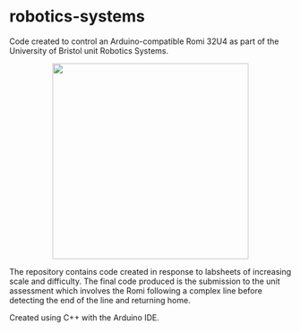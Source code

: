 # robotics-systems

Code created to control an Arduino-compatible Romi 32U4 as part of the University of Bristol unit Robotics Systems.

<p align="center"><img width="350" src="https://user-images.githubusercontent.com/15062683/68485397-25de3d80-0237-11ea-8356-1605d27faf49.jpg"></p>

The repository contains code created in response to labsheets of increasing scale and difficulty. The final code produced is the submission to the unit assessment which involves the Romi following a complex line before detecting the end of the line and returning home.

Created using C++ with the Arduino IDE.
